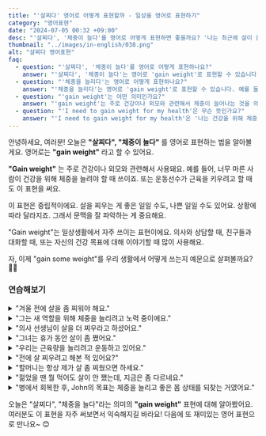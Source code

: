 ```yaml
---
title: "'살찌다' 영어로 어떻게 표현할까 - 일상을 영어로 표현하기"
category: "영어표현"
date: "2024-07-05 00:32 +09:00"
desc: "'살찌다', '체중이 늘다'를 영어로 어떻게 표현하면 좋을까요? '나는 최근에 살이 좀 쪘어요.', '운동선수가 체중을 늘리려고 해요.' 등을 영어로 표현하는 법을 배워봅시다. 다양한 예문을 통해서 연습하고 본인의 표현으로 만들어 보세요."
thumbnail: "../images/in-english/038.png"
alt: "살찌다 영어표현"
faq:
  - question: "'살찌다', '체중이 늘다'를 영어로 어떻게 표현하나요?"
    answer: "'살찌다', '체중이 늘다'는 영어로 'gain weight'로 표현할 수 있습니다. 예를 들어, '나는 최근에 살이 좀 쪘어'는 'I have gained some weight recently'로 말할 수 있습니다."
  - question: "'체중을 늘리다'는 영어로 어떻게 표현하나요?"
    answer: "'체중을 늘리다'는 영어로 'gain weight'로 표현할 수 있습니다. 예를 들어, '나는 건강을 위해 체중을 늘려야 해'는 'I need to gain weight for my health'로 말할 수 있습니다."
  - question: "'gain weight'는 어떤 의미인가요?"
    answer: "'gain weight'는 주로 건강이나 외모와 관련해서 체중이 늘어나는 것을 의미합니다. 문맥에 따라 긍정적이거나 부정적인 의미로 사용될 수 있습니다."
  - question: "'I need to gain weight for my health'은 무슨 뜻인가요?"
    answer: "'I need to gain weight for my health'은 '나는 건강을 위해 체중을 늘려야 해'라는 뜻입니다. 너무 마른 사람이 건강을 위해 체중을 늘려야 할 때 사용하는 표현입니다."
---
```


안녕하세요, 여러분! 오늘은 **"살찌다", "체중이 늘다"** 를 영어로 표현하는 법을 알아볼게요. 영어로는 **"gain weight"** 라고 할 수 있어요.

**"Gain weight"** 는 주로 건강이나 외모와 관련해서 사용돼요. 예를 들어, 너무 마른 사람이 건강을 위해 체중을 늘려야 할 때 쓰이죠. 또는 운동선수가 근육을 키우려고 할 때도 이 표현을 써요.

이 표현은 중립적이에요. 살을 찌우는 게 좋은 일일 수도, 나쁜 일일 수도 있어요. 상황에 따라 달라지죠. 그래서 문맥을 잘 파악하는 게 중요해요.

"Gain weight"는 일상생활에서 자주 쓰이는 표현이에요. 의사와 상담할 때, 친구들과 대화할 때, 또는 자신의 건강 목표에 대해 이야기할 때 많이 사용해요.

자, 이제 "gain some weight"를 우리 생활에서 어떻게 쓰는지 예문으로 살펴볼까요? 🍔💪

### 연습해보기

<details>
<summary>"겨울 전에 살을 좀 찌워야 해요."</summary>
<span>"I need to gain some weight before winter."</span>
</details>

<details>
<summary>"그는 새 역할을 위해 체중을 늘리려고 노력 중이에요."</summary>
<span>"He's trying to gain weight for his new role."</span>
</details>

<details>
<summary>"의사 선생님이 살을 더 찌우라고 하셨어요."</summary>
<span>"The doctor says I should gain more weight."</span>
</details>

<details>
<summary>"그녀는 휴가 동안 살이 좀 쪘어요."</summary>
<span>"She gained some weight during the holidays."</span>
</details>

<details>
<summary>"우리는 근육량을 늘리려고 운동하고 있어요."</summary>
<span>"We're working out to gain muscle weight."</span>
</details>

<details>
<summary>"전에 살 찌우려고 해본 적 있어요?"</summary>
<span>"Have you tried to gain some weight before?"</span>
</details>

<details>
<summary>"할머니는 항상 제가 살 좀 찌웠으면 하세요."</summary>
<span>"Grandma always wants me to gain some weight."</span>
</details>

<details>
<summary>"젊었을 땐 뭘 먹어도 살이 안 쪘는데, 지금은 좀 다르네요."</summary>
<span>"When I was younger, I could eat anything and not gain weight, but now it's different."</span>
</details>

<details>
<summary>"병에서 회복한 후, John의 목표는 체중을 늘리고 좋은 몸 상태를 되찾는 거였어요."</summary>
<span>"After recovering from his illness, John's main goal was to gain weight and get back in shape."</span>
</details>

오늘은 "살찌다", "체중을 늘다"라는 의미의 **"gain weight"** 표현에 대해 알아봤어요. 여러분도 이 표현을 자주 써보면서 익숙해지길 바라요! 다음에 또 재미있는 영어 표현으로 만나요~ 😊
